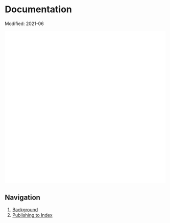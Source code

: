 # Documentation

Modified: 2021-06

![img](/docs/img/LEAP_INS_WHITE.png)

## Navigation
1. [Background](/docs/curve.md)
2. [Publishing to Index](/docs/packaging.md)
